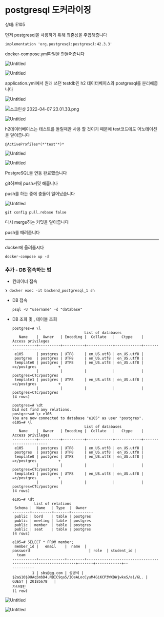 # postgresql 도커라이징

상태: E105

먼저 postgresql을 사용하기 위해 의존성을 주입해줍니다

`implementation 'org.postgresql:postgresql:42.3.3'`

docker-compose.yml파일을 만들어줍니다

![Untitled](postgresql%20d601d/Untitled.png)

![Untitled](postgresql%20d601d/Untitled%201.png)

application.yml에서 원래 쓰던 testdb인 h2 데이터베이스와 postgresql를 분리해줍니다

![Untitled](postgresql%20d601d/Untitled%202.png)

![스크린샷 2022-04-07 23.01.33.png](postgresql%20d601d/%EC%8A%A4%ED%81%AC%EB%A6%B0%EC%83%B7_2022-04-07_23.01.33.png)

![Untitled](postgresql%20d601d/Untitled%203.png)

h2데이터베이스는 테스트를 돌릴때만 사용 할 것이기 때문에 test코드에도 어노테이션을 달아줍니다

`@ActiveProfiles*(*"test"*)*`

![Untitled](postgresql%20d601d/Untitled%204.png)

![Untitled](postgresql%20d601d/Untitled%205.png)

PostgreSQL을 연동 완료했습니다

git허브에 push커밋 해줍니다

push를 하는 중에 충돌이 일어났습니다

![Untitled](postgresql%20d601d/Untitled%206.png)

`git config pull.rebase false`

다시 merge하는 커밋을 달아줍니다

push를 때려줍니다 

---

docker에 올려줍시다

```docker
docker-compose up -d 
```

### 추가 - DB 접속하는 법

- 컨테이너 접속

```docker
❯ docker exec -it backend_postgresql_1 sh
```

- DB 접속
    
    ```docker
    psql -U "username" -d "database"
    ```
    
- DB 조회 및 , 테이블 조회
    
    ```docker
    postgres=# \l
                                     List of databases
       Name    |  Owner   | Encoding |  Collate   |   Ctype    |   Access privileges
    -----------+----------+----------+------------+------------+-----------------------
     e105      | postgres | UTF8     | en_US.utf8 | en_US.utf8 |
     postgres  | postgres | UTF8     | en_US.utf8 | en_US.utf8 |
     template0 | postgres | UTF8     | en_US.utf8 | en_US.utf8 | =c/postgres          +
               |          |          |            |            | postgres=CTc/postgres
     template1 | postgres | UTF8     | en_US.utf8 | en_US.utf8 | =c/postgres          +
               |          |          |            |            | postgres=CTc/postgres
    (4 rows)
    
    postgres=# \dt
    Did not find any relations.
    postgres=# \c e105
    You are now connected to database "e105" as user "postgres".
    e105=# \l
                                     List of databases
       Name    |  Owner   | Encoding |  Collate   |   Ctype    |   Access privileges
    -----------+----------+----------+------------+------------+-----------------------
     e105      | postgres | UTF8     | en_US.utf8 | en_US.utf8 |
     postgres  | postgres | UTF8     | en_US.utf8 | en_US.utf8 |
     template0 | postgres | UTF8     | en_US.utf8 | en_US.utf8 | =c/postgres          +
               |          |          |            |            | postgres=CTc/postgres
     template1 | postgres | UTF8     | en_US.utf8 | en_US.utf8 | =c/postgres          +
               |          |          |            |            | postgres=CTc/postgres
    (4 rows)
    
    e105=# \dt
              List of relations
     Schema |  Name   | Type  |  Owner
    --------+---------+-------+----------
     public | bord    | table | postgres
     public | meeting | table | postgres
     public | member  | table | postgres
     public | seat    | table | postgres
    (4 rows)
    
    e105=# SELECT * FROM member;
     member_id |   email    |  name  |                           password                           | role  | student_id |
      team
    -----------+------------+--------+--------------------------------------------------------------+-------+------------+--
    ----------
             1 | sbs@gg.com | 성병석 | $2a$10$9UAq5mbD4.NBIC9qa5/IOeALocCyuM4GiKCP3WXDWjwkeS/a1/GL. | GUEST | 20185678   |
    가브레인
    (1 row)
    ```
    

![Untitled](postgresql%20d601d/Untitled%207.png)

![Untitled](postgresql%20d601d/Untitled%208.png)